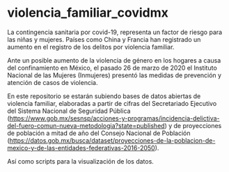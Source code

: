 # violencia_familiar_covidmx
La contingencia sanitaria por covid-19, representa un factor de riesgo para las niñas y mujeres. Países como China y Francia han registrado un aumento en el registro de los delitos por violencia familiar.

Ante un posible aumento de la violencia de género en los hogares a causa del confinamiento en México, el pasado 26 de marzo de 2020 el Instituto Nacional de las Mujeres (Inmujeres) presentó las medidas de prevención y atención de casos de violencia.

En este repositorio se estarán subiendo bases de datos abiertas de violencia familiar, elaboradas a partir de cifras del Secretariado Ejecutivo del Sistema Nacional de Seguridad Pública (https://www.gob.mx/sesnsp/acciones-y-programas/incidencia-delictiva-del-fuero-comun-nueva-metodologia?state=published) y de proyecciones de población a mitad de año del Consejo Nacional de Población (https://datos.gob.mx/busca/dataset/proyecciones-de-la-poblacion-de-mexico-y-de-las-entidades-federativas-2016-2050).

Así como scripts para la visualización de los datos.
